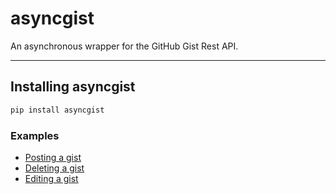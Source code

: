 # asyncgist
An asynchronous wrapper for the GitHub Gist Rest API. 
***
## Installing asyncgist
```sh
pip install asyncgist
```
### Examples 
* [Posting a gist](https://github.com/avizum/asyncgist/blob/master/examples/create_gist.py)
* [Deleting a gist](https://github.com/avizum/asyncgist/blob/master/examples/delete_gist.py)
* [Editing a gist](https://github.com/avizum/asyncgist/blob/master/examples/edit_gist.py)